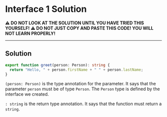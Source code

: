# Interface 1 Solution

**⚠️ DO NOT LOOK AT THE SOLUTION UNTIL YOU HAVE TRIED THIS YOURSELF!**
**⚠️ DO NOT JUST COPY AND PASTE THIS CODE! YOU WILL NOT LEARN PROPERLY!**

---

## Solution

```ts
export function greet(person: Person): string {
  return "Hello, " + person.firstName + " " + person.lastName;
}
```

`(person: Person)` is the type annotation for the parameter. It says that the parameter `person` must be of type `Person`. The `Person` type is defined by the interface we created.

`: string` is the return type annotation. It says that the function must return a `string`.
